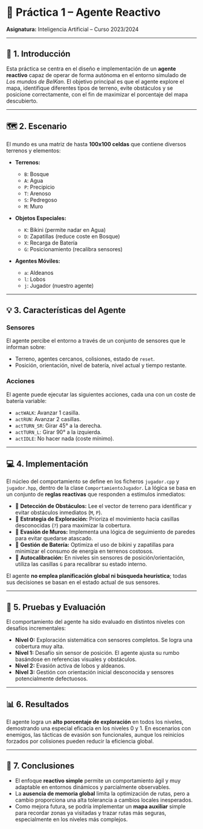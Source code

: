 # 🤖 Práctica 1 – Agente Reactivo

**Asignatura:** Inteligencia Artificial – Curso 2023/2024  

---

## 🎯 1. Introducción
Esta práctica se centra en el diseño e implementación de un **agente reactivo** capaz de operar de forma autónoma en el entorno simulado de *Los mundos de BelKan*. El objetivo principal es que el agente explore el mapa, identifique diferentes tipos de terreno, evite obstáculos y se posicione correctamente, con el fin de maximizar el porcentaje del mapa descubierto.

---

## 🗺️ 2. Escenario
El mundo es una matriz de hasta **100x100 celdas** que contiene diversos terrenos y elementos:

-   **Terrenos:**
    -   `B`: Bosque
    -   `A`: Agua
    -   `P`: Precipicio
    -   `T`: Arenoso
    -   `S`: Pedregoso
    -   `M`: Muro

-   **Objetos Especiales:**
    -   `K`: Bikini (permite nadar en Agua)
    -   `D`: Zapatillas (reduce coste en Bosque)
    -   `X`: Recarga de Batería
    -   `G`: Posicionamiento (recalibra sensores)

-   **Agentes Móviles:**
    -   `a`: Aldeanos
    -   `l`: Lobos
    -   `j`: Jugador (nuestro agente)

---

## 💡 3. Características del Agente

### Sensores
El agente percibe el entorno a través de un conjunto de sensores que le informan sobre:
- Terreno, agentes cercanos, colisiones, estado de `reset`.
- Posición, orientación, nivel de batería, nivel actual y tiempo restante.

### Acciones
El agente puede ejecutar las siguientes acciones, cada una con un coste de batería variable:
- `actWALK`: Avanzar 1 casilla.
- `actRUN`: Avanzar 2 casillas.
- `actTURN_SR`: Girar 45° a la derecha.
- `actTURN_L`: Girar 90° a la izquierda.
- `actIDLE`: No hacer nada (coste mínimo).

---

## 💻 4. Implementación
El núcleo del comportamiento se define en los ficheros `jugador.cpp` y `jugador.hpp`, dentro de la clase `ComportamientoJugador`. La lógica se basa en un conjunto de **reglas reactivas** que responden a estímulos inmediatos:

-   🔎 **Detección de Obstáculos:** Lee el vector de terreno para identificar y evitar obstáculos inmediatos (`M`, `P`).
-   🧭 **Estrategia de Exploración:** Prioriza el movimiento hacia casillas desconocidas (`?`) para maximizar la cobertura.
-   🧱 **Evasión de Muros:** Implementa una lógica de seguimiento de paredes para evitar quedarse atascado.
-   🔋 **Gestión de Batería:** Optimiza el uso de bikini y zapatillas para minimizar el consumo de energía en terrenos costosos.
-   📍 **Autocalibración:** En niveles sin sensores de posición/orientación, utiliza las casillas `G` para recalibrar su estado interno.

El agente **no emplea planificación global ni búsqueda heurística**; todas sus decisiones se basan en el estado actual de sus sensores.

---

## 🧪 5. Pruebas y Evaluación
El comportamiento del agente ha sido evaluado en distintos niveles con desafíos incrementales:

-   **Nivel 0:** Exploración sistemática con sensores completos. Se logra una cobertura muy alta.
-   **Nivel 1:** Desafío sin sensor de posición. El agente ajusta su rumbo basándose en referencias visuales y obstáculos.
-   **Nivel 2:** Evasión activa de lobos y aldeanos.
-   **Nivel 3:** Gestión con orientación inicial desconocida y sensores potencialmente defectuosos.

---

## 📊 6. Resultados
El agente logra un **alto porcentaje de exploración** en todos los niveles, demostrando una especial eficacia en los niveles 0 y 1. En escenarios con enemigos, las tácticas de evasión son funcionales, aunque los reinicios forzados por colisiones pueden reducir la eficiencia global.

---

## 🏁 7. Conclusiones
-   El enfoque **reactivo simple** permite un comportamiento ágil y muy adaptable en entornos dinámicos y parcialmente observables.
-   La **ausencia de memoria global** limita la optimización de rutas, pero a cambio proporciona una alta tolerancia a cambios locales inesperados.
-   Como mejora futura, se podría implementar un **mapa auxiliar** simple para recordar zonas ya visitadas y trazar rutas más seguras, especialmente en los niveles más complejos.
